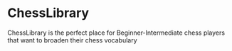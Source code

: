 # ChessLibrary
ChessLibrary is the perfect place for Beginner-Intermediate chess players that want to broaden their chess vocabulary
